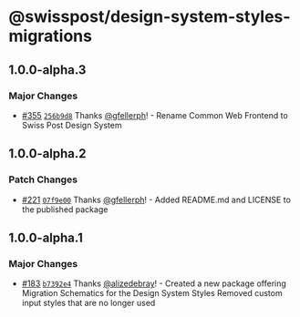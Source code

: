 # @swisspost/design-system-styles-migrations

## 1.0.0-alpha.3

### Major Changes

- [#355](https://github.com/swisspost/design-system/pull/355) [`256b9d8`](https://github.com/swisspost/design-system/commit/256b9d863f16e06dbbf5fc99c3daeb8104d7813f) Thanks [@gfellerph](https://github.com/gfellerph)! - Rename Common Web Frontend to Swiss Post Design System

## 1.0.0-alpha.2

### Patch Changes

- [#221](https://github.com/swisspost/design-system/pull/221) [`07f9e00`](https://github.com/swisspost/design-system/commit/07f9e000b325c3c1b3f1db7177caebab4e639c2b) Thanks [@gfellerph](https://github.com/gfellerph)! - Added README.md and LICENSE to the published package

## 1.0.0-alpha.1

### Major Changes

- [#183](https://github.com/swisspost/design-system/pull/183) [`b7392e4`](https://github.com/swisspost/design-system/commit/b7392e4e6d6ad32cc4dcb74f77a2339a023ebe22) Thanks [@alizedebray](https://github.com/alizedebray)! - Created a new package offering Migration Schematics for the Design System Styles
  Removed custom input styles that are no longer used
